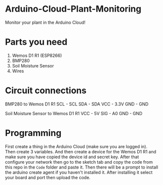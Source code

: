# Arduino-Cloud-Plant-Monitoring
Monitor your plant in the Arduino Cloud!
# Parts you need
1. Wemos D1 R1 (ESP8266)
2. BMP280
3. Soil Moisture Sensor
4. Wires
# Circuit connections
BMP280 to Wemos D1 R1
SCL - SCL
SDA - SDA
VCC - 3.3V
GND - GND
  
Soil Moisture Sensor to Wemos D1 R1
VCC - 5V
SIG - A0
GND - GND
# Programming
First create a thing in the Arduino Cloud (make sure you are logged in). Then create 3 variables.
And then create a device for the Wemos D1 R1 and make sure you have copied the device id and secret key.
After that configure your network then go to the sketch tab and copy the code from this repo in the ```Code```
folder and paste it. Then there will be a prompt to install the arduino create agent if you haven't installed 
it. After installing it select your board and port then upload the code.
